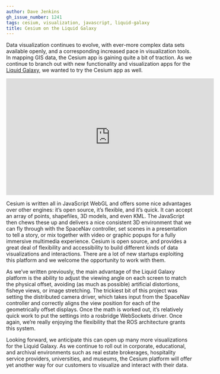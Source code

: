 ```yaml
---
author: Dave Jenkins
gh_issue_number: 1241
tags: cesium, visualization, javascript, liquid-galaxy
title: Cesium on the Liquid Galaxy
---
```


Data visualization continues to evolve, with ever-more complex data sets available openly, and a corresponding increased pace in visualization tools. In mapping GIS data, the Cesium app is gaining quite a bit of traction. As we continue to branch out with new functionality and visualization apps for the [Liquid Galaxy](https://liquidgalaxy.endpoint.com/), we wanted to try the Cesium app as well.

<iframe allowfullscreen="" frameborder="0" height="315" src="https://www.youtube.com/embed/e0xbeQGUoa8" width="560"></iframe>

Cesium is written all in JavaScript WebGL and offers some nice advantages over other engines: it’s open source, it’s flexible, and it’s quick. It can accept an array of points, shapefiles, 3D models, and even KML.  The JavaScript then chews these up and delivers a nice consistent 3D environment that we can fly through with the SpaceNav controller, set scenes in a presentation to tell a story, or mix together with video or graphic popups for a fully immersive multimedia experience. Cesium is open source, and provides a great deal of flexibility and accessibility to build different kinds of data visualizations and interactions. There are a lot of new startups exploiting this platform and we welcome the opportunity to work with them.

As we’ve written previously, the main advantage of the Liquid Galaxy platform is the ability to adjust the viewing angle on each screen to match the physical offset, avoiding (as much as possible) artificial distortions, fisheye views, or image stretching.  The trickiest bit of this project was setting the distributed camera driver, which takes input from the SpaceNav controller and correctly aligns the view position for each of the geometrically offset displays. Once the math is worked out, it’s relatively quick work to put the settings into a rosbridge WebSockets driver.  Once again, we’re really enjoying the flexibility that the ROS architecture grants this system.

Looking forward, we anticipate this can open up many more visualizations for the Liquid Galaxy. As we continue to roll out in corporate, educational, and archival environments such as real estate brokerages, hospitality service providers, universities, and museums, the Cesium platform will offer yet another way for our customers to visualize and interact with their data.
